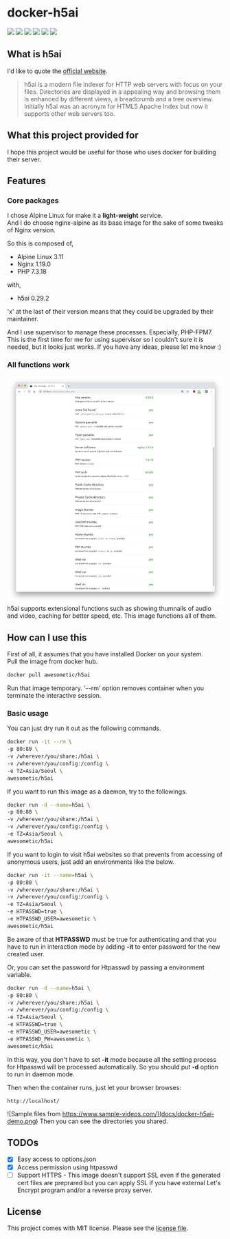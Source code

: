 # docker-h5ai

![](https://img.shields.io/docker/automated/awesometic/h5ai)
![](https://img.shields.io/docker/build/awesometic/h5ai)
![](https://img.shields.io/microbadger/image-size/awesometic/h5ai)
![](https://img.shields.io/microbadger/layers/awesometic/h5ai)
![](https://img.shields.io/docker/pulls/awesometic/h5ai)
![](https://img.shields.io/docker/stars/awesometic/h5ai)


## What is h5ai

I'd like to quote the [official website](https://larsjung.de/h5ai/).  
> h5ai is a modern file indexer for HTTP web servers with focus on your files. Directories are displayed in a appealing way and browsing them is enhanced by different views, a breadcrumb and a tree overview. Initially h5ai was an acronym for HTML5 Apache Index but now it supports other web servers too.

## What this project provided for

I hope this project would be useful for those who uses docker for building their server.  

## Features

### Core packages

I chose Alpine Linux for make it a **light-weight** service.  
And I do choose nginx-alpine as its base image for the sake of some tweaks of Nginx version.  

So this is composed of,

* Alpine Linux 3.11
* Nginx 1.19.0
* PHP 7.3.18

with,

* h5ai 0.29.2

'x' at the last of their version means that they could be upgraded by their maintainer.  

And I use supervisor to manage these processes. Especially, PHP-FPM7.  
This is the first time for me for using supervisor so I couldn't sure it is needed, but it looks just works. If you have any ideas, please let me know :)  

### All functions work

![all functions work](docs/docker-h5ai-functions.png)
h5ai supports extensional functions such as showing thumnails of audio and video, caching for better speed, etc. This image functions all of them.

## How can I use this

First of all, it assumes that you have installed Docker on your system.  
Pull the image from docker hub.

```bash
docker pull awesometic/h5ai
```

Run that image temporary. '--rm' option removes container when you terminate the interactive session.

### Basic usage

You can just dry run it out as the following commands.

```bash
docker run -it --rm \
-p 80:80 \
-v /wherever/you/share:/h5ai \
-v /wherever/you/config:/config \
-e TZ=Asia/Seoul \
awesometic/h5ai
```

If you want to run this image as a daemon, try to the followings.

```bash
docker run -d --name=h5ai \
-p 80:80 \
-v /wherever/you/share:/h5ai \
-v /wherever/you/config:/config \
-e TZ=Asia/Seoul \
awesometic/h5ai
```

If you want to login to visit h5ai websites so that prevents from accessing of anonymous users, just add an environments like the below.

```bash
docker run -it --name=h5ai \
-p 80:80 \
-v /wherever/you/share:/h5ai \
-v /wherever/you/config:/config \
-e TZ=Asia/Seoul \
-e HTPASSWD=true \
-e HTPASSWD_USER=awesometic \
awesometic/h5ai
```

Be aware of that **HTPASSWD** must be true for authenticating and that you have to run in interaction mode by adding **-it** to enter password for the new created user.

Or, you can set the password for Htpasswd by passing a environment variable.

```bash
docker run -d --name=h5ai \
-p 80:80 \
-v /wherever/you/share:/h5ai \
-v /wherever/you/config:/config \
-e TZ=Asia/Seoul \
-e HTPASSWD=true \
-e HTPASSWD_USER=awesometic \
-e HTPASSWD_PW=awesometic \
awesometic/h5ai
```

In this way, you don't have to set **-it** mode because all the setting process for Htpasswd will be processed automatically. So you should put **-d** option to run in daemon mode.

Then when the container runs, just let your browser browses:

``` http
http://localhost/
```

![Sample files from https://www.sample-videos.com/](docs/docker-h5ai-demo.png)
Then you can see the directories you shared.

## TODOs

* [x] Easy access to options.json
* [x] Access permission using htpasswd
* [ ] Support HTTPS - This image doesn't support SSL even if the generated cert files are preprared but you can apply SSL if you have external Let's Encrypt program and/or a reverse proxy server.

## License

This project comes with MIT license. Please see the [license file](LICENSE).  

